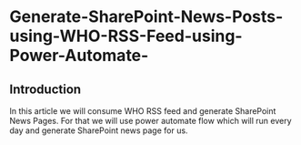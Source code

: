 # Generate-SharePoint-News-Posts-using-WHO-RSS-Feed-using-Power-Automate-
## Introduction
In this article we will consume WHO RSS feed and generate SharePoint News Pages. For that we will use power automate flow which will run every day and generate SharePoint news page for us.
